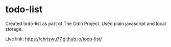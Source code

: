 # todo-list

Created todo-list as part of The Odin Project. Used plain javascript and local storage.

Live link: https://chriswu77.github.io/todo-list/
